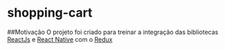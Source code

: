 # shopping-cart

##Motivação
O projeto foi criado para treinar a integração das bibliotecas [ReactJs](https://reactjs.org/) e [React Native](https://reactnative.dev/) com o [Redux](https://redux.js.org/)
